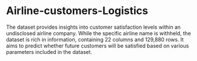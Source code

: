 # Airline-customers-Logistics
The dataset provides insights into customer satisfaction levels within an undisclosed airline company. While the specific airline name is withheld, the dataset is rich in information, containing 22 columns and 129,880 rows. It aims to predict whether future customers will be satisfied based on various parameters included in the dataset.
